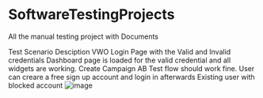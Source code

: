 # SoftwareTestingProjects
All the manual testing project with Documents




 Test Scenario Desciption
VWO Login Page with the Valid and Invalid credentials
Dashboard page is loaded for the valid credential and all widgets are working.
Create Campaign AB Test flow should work fine.
User can creare a free sign up account and login in afterwards
Existing user with blocked account
![image](https://github.com/user-attachments/assets/b981b2a6-668b-4659-90c8-190f7d170365)

